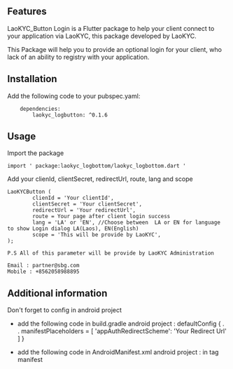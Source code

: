 <!-- 
This README describes the package. If you publish this package to pub.dev,
this README's contents appear on the landing page for your package.

For information about how to write a good package README, see the guide for
[writing package pages](https://dart.dev/guides/libraries/writing-package-pages). 

For general information about developing packages, see the Dart guide for
[creating packages](https://dart.dev/guides/libraries/create-library-packages)
and the Flutter guide for
[developing packages and plugins](https://flutter.dev/developing-packages). 
-->



## Features

LaoKYC_Button Login is a Flutter package to help your client connect to your application via LaoKYC, 
this package developed by LaoKYC.

This Package will help you to provide an optional login for your client, who lack of an ability
to registry with your application.

## Installation
Add the following code to your pubspec.yaml:

        dependencies:
            laokyc_logbutton: ^0.1.6

## Usage

Import the package

    import ' package:laokyc_logbottom/laokyc_logbottom.dart '

Add your clienId, clientSecret, redirectUrl, route, lang and scope

    LaoKYCButton (
            clienId = 'Your clientId',
            clientSecret = 'Your clientSecret',
            redirectUrl = 'Your redirectUrl',
            route = Your page after client login success
            lang = 'LA' or 'EN', //Choose between  LA or EN for language to show Login dialog LA(Laos), EN(English)
            scope = 'This will be provide by LaoKYC',
    );

    P.S All of this parameter will be provide by LaoKYC Administration

    Email : partner@sbg.com
    Mobile : +8562058988895


## Additional information

Don't forget to config in android project

- add the following code in build.gradle android project : 
    defaultConfig {
     .
     .
         manifestPlaceholders = [
 'appAuthRedirectScheme': 'Your Redirect Url'
 ]
 }

 - add the following code in AndroidManifest.xml android project :
in tag manifest

<queries>
    <intent>
        <action android:name="android.intent.action.VIEW" />
        <category android:name="android.intent.category.BROWSABLE" />
        <data android:scheme="https" />
    </intent>
    <intent>
        <action android:name="android.intent.action.VIEW" />
        <category android:name="android.intent.category.APP_BROWSER" />
        <data android:scheme="https" />
    </intent>
</queries>

